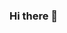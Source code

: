 ### Hi there 👋

<!--
**Martha-boop/Martha-boop** is a ✨ _special_ ✨ repository because its `README.md` (this file) appears on your GitHub profile.

Here are some ideas to get you started:

- 🔭 I’m currently working on ..Não
- 🌱 I’m currently learning ...
- 👯 I’m looking to collaborate on ...
- 🤔 I’m looking for help with ...
- 💬 Ask me about ...
- 📫 How to reach me: ...martaneris35@gmail.com
- 😄 Pronouns: ...
- ⚡ Fun fact: ...
-->
